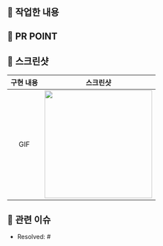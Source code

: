 ## 🌱 작업한 내용

<!-- 아래 리스트를 지우고, 작업 내용을 적어주세요. -->


## 🌿 PR POINT


## 📸 스크린샷

<!-- 작업한 화면이 있다면 스크린 샷으로 첨부해주세요. -->

|    구현 내용    |   스크린샷   |
| :-------------: | :----------: |
| GIF | <img src = "" width ="250">|


## 📮 관련 이슈

<!-- 작업한 이슈번호를 # 뒤에 붙여주세요. -->

- Resolved: #
